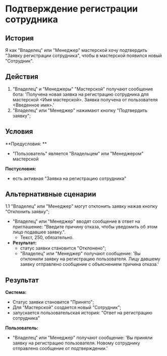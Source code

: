 # Подтверждение регистрации сотрудника
## История
Я как "Владелец" или "Менеджер" мастерской хочу подтвердить "Заявку регистрации сотрудника", чтобы в мастерской появился новый "Сотрудник".

## Действия
1. "Владелец" и "Менеджеры" "Мастерской" получают сообщение бота: 'Получена новая заявка на регистрацию сотрудника для мастерской <Имя мастерской>. Заявка получена от пользователя <Введенное имя>.'
2. "Владелец" или "Менеджер" нажимают кнопку "Подтвердить заявку";

## Условия
**Предусловия: **
- "Пользователь" является "Владельцем" или "Менеджером" мастерской

**Постусловия:**
- есть активная "Заявка на регистрацию сотрудника"

## Альтернативные сценарии
1.1 "Владелец" или "Менеджер" могут отклонить заявку нажав кнопку "Отклонить заявку";  

- "Владелец" или "Менеджер" вводят сообщение в ответ на приглашение: "Введите причину отказа, чтобы уведомить об этом лицо подавшее заявку.".
    - Текст, 250, обязательно.
- **Результат:**
    - статус заявки становится "Отклонено";
    - "Владелец" или "Менеджер" получают сообщение: 'Вы отклонили заявку на регистрацию пользователя. Лицу давшему заявку отправлено сообщение с объяснением причина отказа.'

## Результат
**Система:**
- Статус заявки становится "Принято";
- Для "Мастерской" создается новый "Сотрудник";
- запускается пользовательская история: "Ответ на регистрацию сотрудника"

**Пользователь:**
- "Владелец" или "Менеджер" получают сообщение: 'Вы приняли заявку на регистрацию пользователя. Новому сотруднику отправлено сообщение от подтверждении.'
